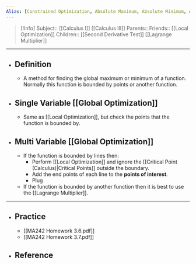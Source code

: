 ```yaml
---
Alias: [Constrained Optimization, Absolute Maximum, Absolute Minimum, Absolute Extrema]
---
```

> [!Info]
> Subject:: [[Calculus I]] [[Calculus III]]
> Parents:: 
> Friends:: [[Local Optimization]]
> Children:: [[Second Derivative Test]] [[Lagrange Multiplier]]
---
- ## Definition
	- A method for finding the global maximum or minimum of a function. Normally this function is bounded by points or another function.
- ## Single Variable [[Global Optimization]]
	- Same as [[Local Optimization]], but check the points that the function is bounded by.
- ## Multi Variable [[Global Optimization]]
	- If the function is bounded by lines then:
		- Perform [[Local Optimization]] and ignore the [[Critical Point (Calculus)|Critical Points]] outside the boundary.
		- Add the end points of each line to the **points of interest**.
		- Plug 
	- If the function is bounded by another function then it is best to use the [[Lagrange Multiplier]].
---
- ## Practice
	- [[MA242 Homework 3.6.pdf]]
	- [[MA242 Homework 3.7.pdf]]
- ## Reference